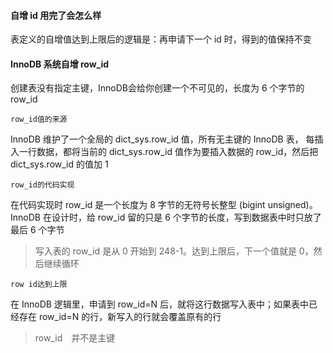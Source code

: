#### 自增 id 用完了会怎么样
表定义的自增值达到上限后的逻辑是：再申请下一个 id 时，得到的值保持不变

#### InnoDB 系统自增 row_id
创建表没有指定主键，InnoDB会给你创建一个不可见的，长度为 6 个字节的 row_id

`row_id值的来源`

InnoDB 维护了一个全局的 dict_sys.row_id 值，所有无主键的 InnoDB 表，
每插入一行数据，都将当前的 dict_sys.row_id 值作为要插入数据的 row_id，然后把 dict_sys.row_id 的值加 1

`row_id的代码实现`

在代码实现时 row_id 是一个长度为 8 字节的无符号长整型 (bigint unsigned)。
InnoDB 在设计时，给 row_id 留的只是 6 个字节的长度，写到数据表中时只放了最后 6 个字节

> 写入表的 row_id 是从 0 开始到 248-1。达到上限后，下一个值就是 0，然后继续循环

`row id达到上限`

在 InnoDB 逻辑里，申请到 row_id=N 后，就将这行数据写入表中；如果表中已经存在 row_id=N 的行，新写入的行就会覆盖原有的行

> row_id　并不是主键

